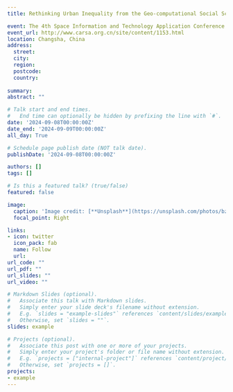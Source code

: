 ```yaml
---
title: Rethinking Urban Inequality from the Geo-computational Social Sciences Perspective (lightning talk)

event: The 4th Space Information and Technology Application Conference (第四届空间信息技术应用大会)
event_url: http://www.carsa.org.cn/site/content/1153.html
location: Changsha, China
address:
  street: 
  city: 
  region: 
  postcode: 
  country: 
  
summary: 
abstract: ""

# Talk start and end times.
#   End time can optionally be hidden by prefixing the line with `#`.
date: '2024-09-08T00:00:00Z'
date_end: '2024-09-09T00:00:00Z'
all_day: True

# Schedule page publish date (NOT talk date).
publishDate: '2024-09-08T00:00:00Z'

authors: []
tags: []

# Is this a featured talk? (true/false)
featured: false

image:
  caption: 'Image credit: [**Unsplash**](https://unsplash.com/photos/bzdhc5b3Bxs)'
  focal_point: Right

links:
- icon: twitter
  icon_pack: fab
  name: Follow
  url: 
url_code: ""
url_pdf: ""
url_slides: ""
url_video: ""

# Markdown Slides (optional).
#   Associate this talk with Markdown slides.
#   Simply enter your slide deck's filename without extension.
#   E.g. `slides = "example-slides"` references `content/slides/example-slides.md`.
#   Otherwise, set `slides = ""`.
slides: example

# Projects (optional).
#   Associate this post with one or more of your projects.
#   Simply enter your project's folder or file name without extension.
#   E.g. `projects = ["internal-project"]` references `content/project/deep-learning/index.md`.
#   Otherwise, set `projects = []`.
projects:
- example
---
```


